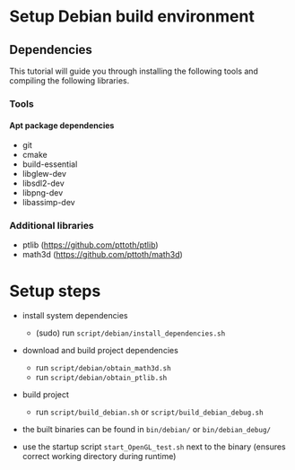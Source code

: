 # Setup Debian build environment

## Dependencies

This tutorial will guide you through installing the following tools and compiling the following libraries.

### Tools

#### Apt package dependencies
- git
- cmake
- build-essential
- libglew-dev
- libsdl2-dev
- libpng-dev
- libassimp-dev

### Additional libraries
- ptlib (https://github.com/pttoth/ptlib)
- math3d (https://github.com/pttoth/math3d)

# Setup steps

- install system dependencies
  * (sudo) run `script/debian/install_dependencies.sh`

- download and build project dependencies
  * run `script/debian/obtain_math3d.sh`
  * run `script/debian/obtain_ptlib.sh`

- build project
  * run `script/build_debian.sh` or `script/build_debian_debug.sh`

- the built binaries can be found in `bin/debian/` or `bin/debian_debug/`
- use the startup script `start_OpenGL_test.sh` next to the binary (ensures correct working directory during runtime)
